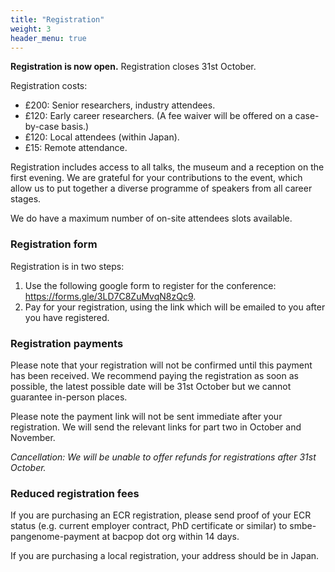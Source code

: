 ```yaml
---
title: "Registration"
weight: 3
header_menu: true
---
```

**Registration is now open.** Registration closes 31st October.

Registration costs:
- £200: Senior researchers, industry attendees.
- £120: Early career researchers. (A fee waiver will be offered on a case-by-case basis.)
- £120: Local attendees (within Japan).
- £15: Remote attendance.

Registration includes access to all talks, the museum and a reception on the first evening.
We are grateful for your contributions to the event, which allow us to put together
a diverse programme of speakers from all career stages.

We do have a maximum number of on-site attendees slots available.

### Registration form
Registration is in two steps:
1. Use the following google form to register for the conference: https://forms.gle/3LD7C8ZuMvqN8zQc9.
2. Pay for your registration, using the link which will be emailed to you after you
have registered.

### Registration payments
Please note that your registration will not be confirmed until this payment has been received. We recommend paying the registration as soon as possible, the latest possible date will be 31st October but we cannot guarantee in-person places.

Please note the payment link will not be sent immediate after your registration.
We will send the relevant links for part two in October and November.

_Cancellation: We will be unable to offer refunds for registrations after 31st October._

### Reduced registration fees

If you are purchasing an ECR registration, please send proof of your ECR status (e.g. current employer contract, PhD certificate or similar) to smbe-pangenome-payment at bacpop dot org within 14 days.

If you are purchasing a local registration, your address should be in Japan.
